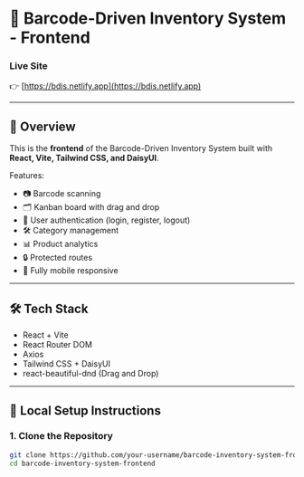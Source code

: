 # 📱 Barcode-Driven Inventory System - Frontend

### Live Site
👉 [https://bdis.netlify.app](https://bdis.netlify.app)

---

## 📄 Overview
This is the **frontend** of the Barcode-Driven Inventory System built with **React, Vite, Tailwind CSS, and DaisyUI**.

Features:
- 📷 Barcode scanning
- 🗂️ Kanban board with drag and drop
- 🔐 User authentication (login, register, logout)
- 🛠️ Category management
- 📊 Product analytics
- 🔒 Protected routes
- 📱 Fully mobile responsive

---

## 🛠️ Tech Stack
- React + Vite
- React Router DOM
- Axios
- Tailwind CSS + DaisyUI
- react-beautiful-dnd (Drag and Drop)

---

## 🚀 Local Setup Instructions

### 1. Clone the Repository
```bash
git clone https://github.com/your-username/barcode-inventory-system-frontend.git
cd barcode-inventory-system-frontend
